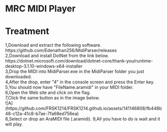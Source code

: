 <h1>MRC MIDI Player</h1>

<h1>Treatment</h1>
1,Download and extract the following software.<br>
https://github.com/Edenathan256/MidiParser/releases<br>
2,Download and install DotNet from the link below.<br>
https://dotnet.microsoft.com/download/dotnet-core/thank-you/runtime-desktop-3.1.10-windows-x64-installer<br>
3,Drop the MIDI into MidiParser.exe in the MidiParser folder you just downloaded.<br>
4,After the drop, enter "4" in the console screen and press the Enter key.<br>
5,You should now have "FileName.aramidi" in your MIDI folder.<br>
6,Open the Web site and click on the flag.<br>
7,Click the same button as in the image below.<br>
![A](https://github.com/FRSK1214/FRSK1214.github.io/assets/141146808/fb448b48-c12a-41c8-b7ae-7fa68ed756ea)<br>
8,Select or drop an AraMIDI file (.aramidi).
9,All you have to do is wait and it will play.
